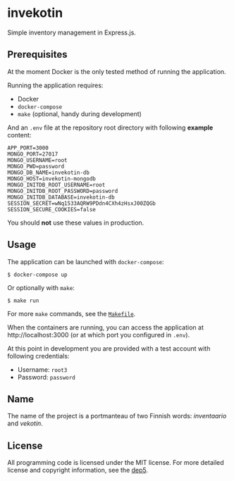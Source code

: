 # invekotin
Simple inventory management in Express.js.

## Prerequisites

At the moment Docker is the only tested method of running the application.

Running the application requires:

- Docker
- `docker-compose`
- `make` (optional, handy during development)

And an `.env` file at the repository root directory with following **example**
content:

```
APP_PORT=3000
MONGO_PORT=27017
MONGO_USERNAME=root
MONGO_PWD=password
MONGO_DB_NAME=invekotin-db
MONGO_HOST=invekotin-mongodb
MONGO_INITDB_ROOT_USERNAME=root
MONGO_INITDB_ROOT_PASSWORD=password
MONGO_INITDB_DATABASE=invekotin-db
SESSION_SECRET=wNq1533AQRW9PDdn4CXh4zHsxJ00ZQGb
SESSION_SECURE_COOKIES=false
```

You should **not** use these values in production.

## Usage

The application can be launched with `docker-compose`:

```
$ docker-compose up
```

Or optionally with `make`:

```
$ make run
```

For more `make` commands, see the [`Makefile`](Makefile).

When the containers are running, you can access the application at http://localhost:3000 (or at which port you configured in `.env`).

At this point in development you are provided with a test account with
following credentials:

- Username: `root3`
- Password: `password`

## Name

The name of the project is a portmanteau of two Finnish words: *inventaario* and
*vekotin*.

## License

All programming code is licensed under the MIT license. For more detailed
license and copyright information, see the
[dep5](.reuse/dep5).
